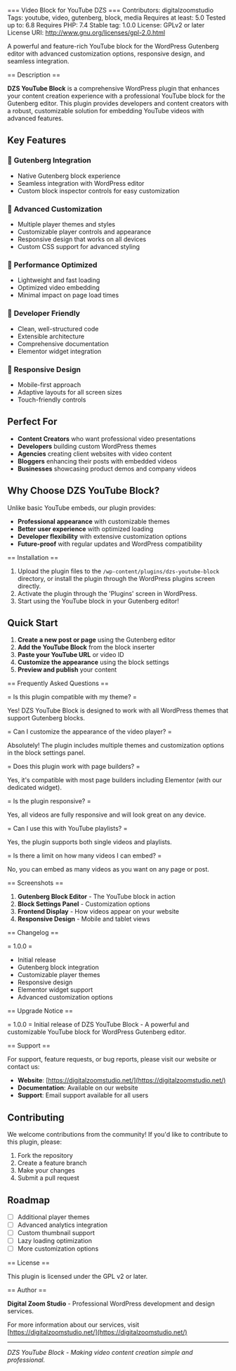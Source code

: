 === Video Block for YouTube DZS ===
Contributors: digitalzoomstudio
Tags: youtube, video, gutenberg, block, media
Requires at least: 5.0
Tested up to: 6.8
Requires PHP: 7.4
Stable tag: 1.0.0
License: GPLv2 or later
License URI: http://www.gnu.org/licenses/gpl-2.0.html

A powerful and feature-rich YouTube block for the WordPress Gutenberg editor with advanced customization options, responsive design, and seamless integration.

== Description ==

**DZS YouTube Block** is a comprehensive WordPress plugin that enhances your content creation experience with a professional YouTube block for the Gutenberg editor. This plugin provides developers and content creators with a robust, customizable solution for embedding YouTube videos with advanced features.

## Key Features

### 🎯 **Gutenberg Integration**
- Native Gutenberg block experience
- Seamless integration with WordPress editor
- Custom block inspector controls for easy customization

### 🎨 **Advanced Customization**
- Multiple player themes and styles
- Customizable player controls and appearance
- Responsive design that works on all devices
- Custom CSS support for advanced styling

### 🚀 **Performance Optimized**
- Lightweight and fast loading
- Optimized video embedding
- Minimal impact on page load times

### 🔧 **Developer Friendly**
- Clean, well-structured code
- Extensible architecture
- Comprehensive documentation
- Elementor widget integration

### 📱 **Responsive Design**
- Mobile-first approach
- Adaptive layouts for all screen sizes
- Touch-friendly controls

## Perfect For

- **Content Creators** who want professional video presentations
- **Developers** building custom WordPress themes
- **Agencies** creating client websites with video content
- **Bloggers** enhancing their posts with embedded videos
- **Businesses** showcasing product demos and company videos

## Why Choose DZS YouTube Block?

Unlike basic YouTube embeds, our plugin provides:
- **Professional appearance** with customizable themes
- **Better user experience** with optimized loading
- **Developer flexibility** with extensive customization options
- **Future-proof** with regular updates and WordPress compatibility

== Installation ==

1. Upload the plugin files to the `/wp-content/plugins/dzs-youtube-block` directory, or install the plugin through the WordPress plugins screen directly.
2. Activate the plugin through the 'Plugins' screen in WordPress.
3. Start using the YouTube block in your Gutenberg editor!

## Quick Start

1. **Create a new post or page** using the Gutenberg editor
2. **Add the YouTube Block** from the block inserter
3. **Paste your YouTube URL** or video ID
4. **Customize the appearance** using the block settings
5. **Preview and publish** your content

== Frequently Asked Questions ==

= Is this plugin compatible with my theme? =

Yes! DZS YouTube Block is designed to work with all WordPress themes that support Gutenberg blocks.

= Can I customize the appearance of the video player? =

Absolutely! The plugin includes multiple themes and customization options in the block settings panel.

= Does this plugin work with page builders? =

Yes, it's compatible with most page builders including Elementor (with our dedicated widget).

= Is the plugin responsive? =

Yes, all videos are fully responsive and will look great on any device.

= Can I use this with YouTube playlists? =

Yes, the plugin supports both single videos and playlists.

= Is there a limit on how many videos I can embed? =

No, you can embed as many videos as you want on any page or post.

== Screenshots ==

1. **Gutenberg Block Editor** - The YouTube block in action
2. **Block Settings Panel** - Customization options
3. **Frontend Display** - How videos appear on your website
4. **Responsive Design** - Mobile and tablet views

== Changelog ==

= 1.0.0 =
* Initial release
* Gutenberg block integration
* Customizable player themes
* Responsive design
* Elementor widget support
* Advanced customization options

== Upgrade Notice ==

= 1.0.0 =
Initial release of DZS YouTube Block - A powerful and customizable YouTube block for WordPress Gutenberg editor.

== Support ==

For support, feature requests, or bug reports, please visit our website or contact us:

- **Website**: [https://digitalzoomstudio.net/](https://digitalzoomstudio.net/)
- **Documentation**: Available on our website
- **Support**: Email support available for all users

## Contributing

We welcome contributions from the community! If you'd like to contribute to this plugin, please:

1. Fork the repository
2. Create a feature branch
3. Make your changes
4. Submit a pull request

## Roadmap

- [ ] Additional player themes
- [ ] Advanced analytics integration
- [ ] Custom thumbnail support
- [ ] Lazy loading optimization
- [ ] More customization options

== License ==

This plugin is licensed under the GPL v2 or later.

== Author ==

**Digital Zoom Studio** - Professional WordPress development and design services.

For more information about our services, visit [https://digitalzoomstudio.net/](https://digitalzoomstudio.net/)

---

*DZS YouTube Block - Making video content creation simple and professional.*
